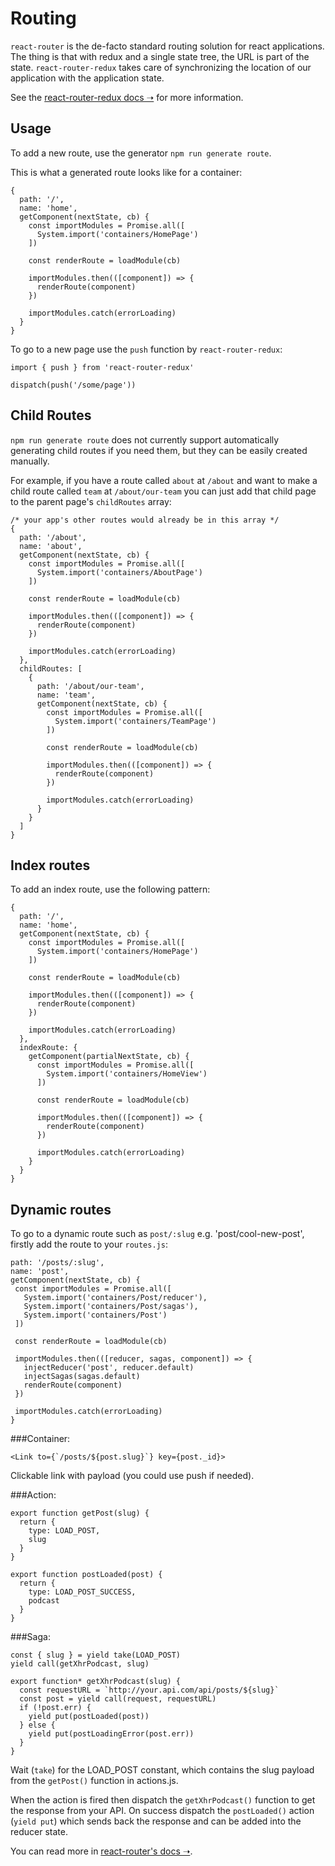 # Routing

`react-router` is the de-facto standard routing solution for react applications.
The thing is that with redux and a single state tree, the URL is part of the
state. `react-router-redux` takes care of synchronizing the location of our
application with the application state.

See the [react-router-redux docs ➝](https://github.com/reactjs/react-router-redux) for more information.

## Usage

To add a new route, use the generator `npm run generate route`.

This is what a generated route looks like for a container:

```JS
{
  path: '/',
  name: 'home',
  getComponent(nextState, cb) {
    const importModules = Promise.all([
      System.import('containers/HomePage')
    ])

    const renderRoute = loadModule(cb)

    importModules.then(([component]) => {
      renderRoute(component)
    })

    importModules.catch(errorLoading)
  }
}
```

To go to a new page use the `push` function by `react-router-redux`:

```JS
import { push } from 'react-router-redux'

dispatch(push('/some/page'))
```

## Child Routes
`npm run generate route` does not currently support automatically generating child routes if you need them, but they can be easily created manually.

For example, if you have a route called `about` at `/about` and want to make a child route called `team` at `/about/our-team` you can just add that child page to the parent page's `childRoutes` array:

```JS
/* your app's other routes would already be in this array */
{
  path: '/about',
  name: 'about',
  getComponent(nextState, cb) {
    const importModules = Promise.all([
      System.import('containers/AboutPage')
    ])

    const renderRoute = loadModule(cb)

    importModules.then(([component]) => {
      renderRoute(component)
    })

    importModules.catch(errorLoading)
  },
  childRoutes: [
    {
      path: '/about/our-team',
      name: 'team',
      getComponent(nextState, cb) {
        const importModules = Promise.all([
          System.import('containers/TeamPage')
        ])

        const renderRoute = loadModule(cb)

        importModules.then(([component]) => {
          renderRoute(component)
        })

        importModules.catch(errorLoading)
      }
    }
  ]
}
```

## Index routes

To add an index route, use the following pattern:

```JS
{
  path: '/',
  name: 'home',
  getComponent(nextState, cb) {
    const importModules = Promise.all([
      System.import('containers/HomePage')
    ])

    const renderRoute = loadModule(cb)

    importModules.then(([component]) => {
      renderRoute(component)
    })

    importModules.catch(errorLoading)
  },
  indexRoute: {
    getComponent(partialNextState, cb) {
      const importModules = Promise.all([
        System.import('containers/HomeView')
      ])

      const renderRoute = loadModule(cb)

      importModules.then(([component]) => {
        renderRoute(component)
      })

      importModules.catch(errorLoading)
    }
  }
}
```

## Dynamic routes

To go to a dynamic route such as `post/:slug` e.g. 'post/cool-new-post', firstly add the route to your `routes.js`:

```JS
path: '/posts/:slug',
name: 'post',
getComponent(nextState, cb) {
 const importModules = Promise.all([
   System.import('containers/Post/reducer'),
   System.import('containers/Post/sagas'),
   System.import('containers/Post')
 ])

 const renderRoute = loadModule(cb)

 importModules.then(([reducer, sagas, component]) => {
   injectReducer('post', reducer.default)
   injectSagas(sagas.default)
   renderRoute(component)
 })

 importModules.catch(errorLoading)
}
```

###Container:

```JSX
<Link to={`/posts/${post.slug}`} key={post._id}>
```

Clickable link with payload (you could use push if needed).

###Action:

```JS
export function getPost(slug) {
  return {
    type: LOAD_POST,
    slug
  }
}

export function postLoaded(post) {
  return {
    type: LOAD_POST_SUCCESS,
    podcast
  }
}
```

###Saga:

```JS
const { slug } = yield take(LOAD_POST)
yield call(getXhrPodcast, slug)

export function* getXhrPodcast(slug) {
  const requestURL = `http://your.api.com/api/posts/${slug}`
  const post = yield call(request, requestURL)
  if (!post.err) {
    yield put(postLoaded(post))
  } else {
    yield put(postLoadingError(post.err))
  }
}
```

Wait (`take`) for the LOAD_POST constant, which contains the slug payload from the `getPost()` function in actions.js.

When the action is fired then dispatch the `getXhrPodcast()` function to get the response from your API. On success dispatch the `postLoaded()` action (`yield put`) which sends back the response and can be added into the reducer state.


You can read more in [react-router's docs ➝](https://github.com/reactjs/react-router/blob/master/docs/API.md#props-3).
